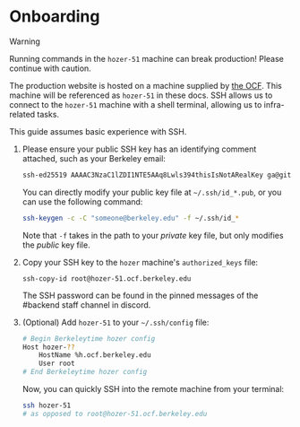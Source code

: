 # Onboarding

> [!WARNING]
> Running commands in the `hozer-51` machine can break production! Please continue with caution.

The production website is hosted on a machine supplied by [the OCF](https://www.ocf.berkeley.edu/). This machine will be referenced as `hozer-51` in these docs. SSH allows us to connect to the `hozer-51` machine with a shell terminal, allowing us to infra-related tasks.

This guide assumes basic experience with SSH.

1. Please ensure your public SSH key has an identifying comment attached, such as your Berkeley email:
    ```sh
    ssh-ed25519 AAAAC3NzaC1lZDI1NTE5AAq8Lwls394thisIsNotARealKey ga@github.com
    ```
    You can directly modify your public key file at `~/.ssh/id_*.pub`, or you can use the following command:
    ```sh
    ssh-keygen -c -C "someone@berkeley.edu" -f ~/.ssh/id_*
    ```
    Note that `-f` takes in the path to your *private* key file, but only modifies the *public* key file.

2. Copy your SSH key to the `hozer` machine's `authorized_keys` file:
    ```
    ssh-copy-id root@hozer-51.ocf.berkeley.edu
    ```
    The SSH password can be found in the pinned messages of the \#backend staff channel in discord.

3. (Optional) Add `hozer-51` to your `~/.ssh/config` file:
    ```sh
    # Begin Berkeleytime hozer config
    Host hozer-??
        HostName %h.ocf.berkeley.edu
        User root
    # End Berkeleytime hozer config
    ```
    Now, you can quickly SSH into the remote machine from your terminal:
    ```sh
    ssh hozer-51
    # as opposed to root@hozer-51.ocf.berkeley.edu
    ```
